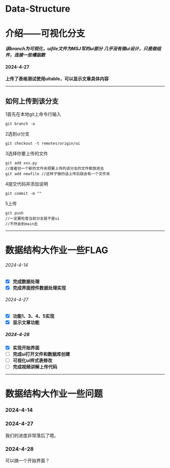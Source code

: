 # Data-Structure
# 介绍——可视化分支

***该branch为可视化，uifile文件为MSJ写的ui部分***
***几乎没有做ui设计，只是做组件，连接一些槽函数***

#### 2024-4-27

**上传了表格测试使用uitable，可以显示文章具体内容**

------

## 如何上传到该分支

1首先在本地git上命令行输入

```
git branch -a
```

2选到ui分支

```
git checkout -t remotes/origin/ui
```

3选择你要上传的文件

```
git add xxx.py
//或者创一个新的文件夹把要上传的该分支的文件都放进去
git add newfile	//这样子做的话上传后就会有一个文件夹
```

4提交代码并添加说明

```
git commit -m ""
```

5上传

```
git push
//一定要检查当前分支是不是ui
//不然会到main去
```

------

# 数据结构大作业一些FLAG

###### 2024-4-14

- [x] **完成数据处理**
- [x] **完成界面控件数据处理实现**

###### 2024-4-27

- [x] **功能1、3、4、5实现**
- [x] **显示文章功能**

##### 2024-4-28
- [x] **实现开始界面**
- [ ] **完成ui打开文件和数据库创建**
- [ ] **可视化ui样式表修改**
- [ ] **完成视频讲解上传代码**

------

# 数据结构大作业一些问题

### 2024-4-14

### 2024-4-27

我们的进度非常落后了嗯。

### 2024-4-28

可以搞一个开始界面？